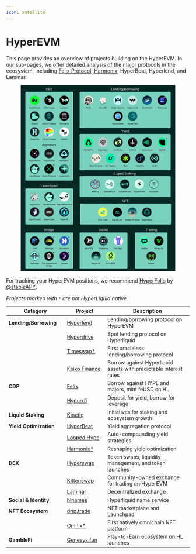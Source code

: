 ```yaml
---
icon: satellite
---
```


# HyperEVM

This page provides an overview of projects building on the HyperEVM. In our sub-pages, we offer detailed analysis of the major protocols in the ecosystem, including [Felix Protocol](felix.md), [Harmonix](harmonix.md), HyperBeat, Hyperlend, and Laminar.

<figure><img src="../../../.gitbook/assets/HyperEVM MAP.png" alt=""><figcaption></figcaption></figure>

For tracking your HyperEVM positions, we recommend [HyperFolio](https://www.hyperfolio.xyz/) by [@stableAPY](https://x.com/stableAPY).

_Projects marked with `*` are not HyperLiquid native._

<table><thead><tr><th width="191">Category</th><th width="139.333251953125">Project</th><th width="503">Description</th></tr></thead><tbody><tr><td><strong>Lending/Borrowing</strong></td><td><a href="https://x.com/hyperlendx">Hyperlend</a></td><td>Lending/borrowing protocol on HyperEVM</td></tr><tr><td></td><td><a href="https://x.com/hyperdrivedefi">Hyperdrive</a></td><td>Spot lending protocol on Hyperliquid</td></tr><tr><td></td><td><a href="https://x.com/TimeswapLabs">Timeswap*</a></td><td>First oracleless lending/borrowing protocol</td></tr><tr><td></td><td><a href="https://x.com/KeikoFinance">Keiko Finance</a></td><td>Borrow against Hyperliquid assets with predictable interest rates</td></tr><tr><td><strong>CDP</strong></td><td><a href="https://x.com/felixprotocol">Felix</a></td><td>Borrow against HYPE and majors, mint feUSD on HL</td></tr><tr><td></td><td><a href="https://x.com/hypurrfi">Hypurrfi</a></td><td>Deposit for yield, borrow for leverage</td></tr><tr><td><strong>Liquid Staking</strong></td><td><a href="https://x.com/kinetiq_xyz">Kinetiq</a></td><td>Initiatives for staking and ecosystem growth</td></tr><tr><td><strong>Yield Optimization</strong></td><td><a href="https://x.com/0xHyperbeat">HyperBeat</a></td><td>Yield aggregation protocol</td></tr><tr><td></td><td><a href="https://twitter.com/looped_hype">Looped Hype</a></td><td>Auto-compounding yield strategies</td></tr><tr><td></td><td><a href="https://x.com/harmonixfi">Harmonix*</a></td><td>Reshaping yield optimization</td></tr><tr><td><strong>DEX</strong></td><td><a href="https://x.com/HyperSwapX">Hyperswap</a></td><td>Token swaps, liquidity management, and token launches</td></tr><tr><td></td><td><a href="https://x.com/KittenswapHype">Kittenswap</a></td><td>Community-owned exchange for trading on HyperEVM</td></tr><tr><td></td><td><a href="https://x.com/laminar_xyz">Laminar</a></td><td>Decentralized exchange</td></tr><tr><td><strong>Social &#x26; Identity</strong></td><td><a href="https://x.com/hlnames">hlnames</a></td><td>Hyperliquid name service</td></tr><tr><td><strong>NFT Ecosystem</strong></td><td><a href="https://x.com/drip__trade">drip.trade</a></td><td>NFT marketplace and Launchpad</td></tr><tr><td></td><td><a href="https://x.com/OmniX_NFT">Omnix*</a></td><td>First natively omnichain NFT platform</td></tr><tr><td><strong>GambleFi</strong></td><td><a href="https://x.com/GenesyHL">Genesys.fun</a></td><td>Play-to-Earn ecosystem on HL launches</td></tr></tbody></table>
